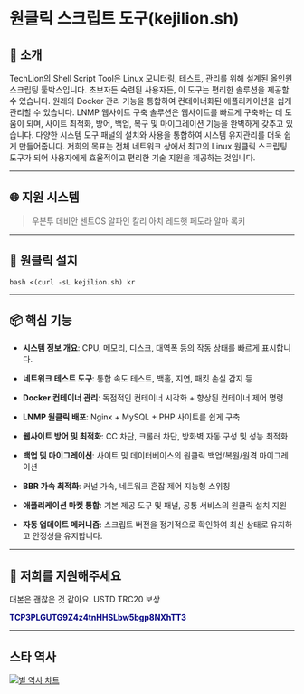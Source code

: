 
# 원클릭 스크립트 도구(kejilion.sh)

## 📜 소개
TechLion의 Shell Script Tool은 Linux 모니터링, 테스트, 관리를 위해 설계된 올인원 스크립팅 툴박스입니다. 초보자든 숙련된 사용자든, 이 도구는 편리한 솔루션을 제공할 수 있습니다. 원래의 Docker 관리 기능을 통합하여 컨테이너화된 애플리케이션을 쉽게 관리할 수 있습니다. LNMP 웹사이트 구축 솔루션은 웹사이트를 빠르게 구축하는 데 도움이 되며, 사이트 최적화, 방어, 백업, 복구 및 마이그레이션 기능을 완벽하게 갖추고 있습니다. 다양한 시스템 도구 패널의 설치와 사용을 통합하여 시스템 유지관리를 더욱 쉽게 만들어줍니다. 저희의 목표는 전체 네트워크 상에서 최고의 Linux 원클릭 스크립팅 도구가 되어 사용자에게 효율적이고 편리한 기술 지원을 제공하는 것입니다.

***

## 🌐 지원 시스템
>우분투
>데비안
>센트OS
>알파인
>칼리
>아치
>레드햇
>페도라
>알마
>록키
***

## 🚀 원클릭 설치
```
bash <(curl -sL kejilion.sh) kr
```

***
## 📦 핵심 기능

- **시스템 정보 개요**: CPU, 메모리, 디스크, 대역폭 등의 작동 상태를 빠르게 표시합니다.

- **네트워크 테스트 도구**: 통합 속도 테스트, 백홀, 지연, 패킷 손실 감지 등

- **Docker 컨테이너 관리**: 독점적인 컨테이너 시각화 + 향상된 컨테이너 제어 명령

- **LNMP 원클릭 배포**: Nginx + MySQL + PHP 사이트를 쉽게 구축

- **웹사이트 방어 및 최적화**: CC 차단, 크롤러 차단, 방화벽 자동 구성 및 성능 최적화

- **백업 및 마이그레이션**: 사이트 및 데이터베이스의 원클릭 백업/복원/원격 마이그레이션

- **BBR 가속 최적화**: 커널 가속, 네트워크 혼잡 제어 지능형 스위칭

- **애플리케이션 마켓 통합**: 기본 제공 도구 및 패널, 공통 서비스의 원클릭 설치 지원

- **자동 업데이트 메커니즘**: 스크립트 버전을 정기적으로 확인하여 최신 상태로 유지하고 안정성을 유지합니다.

***

## 💖 저희를 지원해주세요
대본은 괜찮은 것 같아요. USTD TRC20 보상

<strong style="color: navy;">TCP3PLGUTG9Z4z4tnHHSLbw5bgp8NXhTT3</strong>

***

## 스타 역사
[![별 역사 차트](https://api.star-history.com/svg?repos=kejilion/sh&type=Date)](https://star-history.com/#kejilion/sh&Date)
